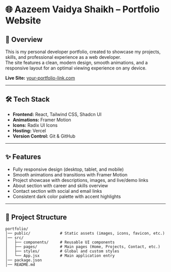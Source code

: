 # 🌐 Aazeem Vaidya Shaikh – Portfolio Website

## 📌 Overview
This is my personal developer portfolio, created to showcase my projects, skills, and professional experience as a web developer.  
The site features a clean, modern design, smooth animations, and a responsive layout for an optimal viewing experience on any device.

**Live Site:** [your-portfolio-link.com](https://your-portfolio-link.com)

---

## 🛠 Tech Stack
- **Frontend:** React, Tailwind CSS, Shadcn UI
- **Animations:** Framer Motion
- **Icons:** Radix UI Icons
- **Hosting:** Vercel
- **Version Control:** Git & GitHub

---

## ✨ Features
- Fully responsive design (desktop, tablet, and mobile)
- Smooth animations and transitions with Framer Motion
- Project showcase with descriptions, images, and live/demo links
- About section with career and skills overview
- Contact section with social and email links
- Consistent dark color palette with accent highlights

---

## 📂 Project Structure
```plaintext
portfolio/
│── public/             # Static assets (images, icons, favicon, etc.)
│── src/
│   ├── components/     # Reusable UI components
│   ├── pages/          # Main pages (Home, Projects, Contact, etc.)
│   ├── styles/         # Global and custom styles
│   └── App.jsx         # Main application entry
│── package.json
│── README.md
